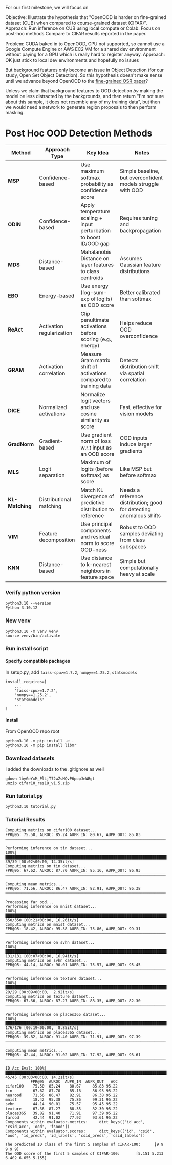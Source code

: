 For our first milestone, we will focus on 

Objective: Illustrate the hypothesis that "OpenOOD is harder on fine-grained dataset (CUB) when compared to course-grained dataset (CIFAR)".
Approach: Run inference on CUB using local compute or Colab. Focus on post-hoc methods Compare to CIFAR results reported in the paper. 

Problem: CUDA baked in to OpenOOD, CPU not supported, so cannot use a Google Compute Engine or AWS EC2 VM for a shared dev environment without paying for a GPU which is really hard to register anyway. 
Approach: OK just stick to local dev environments and hopefully no issues

But background features only become an issue in Object Detection (for our study, Open Set Object Detection). So this hypothesis doesn't make sense until we advance beyond OpenOOD to the [fine-grained OSR paper](https://langnico.github.io/fine-grained-osr/)?

Unless we claim that background features  to OOD detection *by* making the model be less distracted by the backgrounds, and then return "I'm not sure about this sample, it does not resemble any of my training data", but then we would need a network to generate region proposals to then perform masking.

# Post Hoc OOD Detection Methods

| Method          | Approach Type             | Key Idea                                                           | Notes                                                               |
|-----------------|---------------------------|--------------------------------------------------------------------|---------------------------------------------------------------------|
| **MSP**         | Confidence-based          | Use maximum softmax probability as confidence score                | Simple baseline, but overconfident models struggle with OOD         |
| **ODIN**        | Confidence-based          | Apply temperature scaling + input perturbation to boost ID/OOD gap | Requires tuning and backpropagation                                 |
| **MDS**         | Distance-based            | Mahalanobis Distance on layer features to class centroids          | Assumes Gaussian feature distributions                              |
| **EBO**         | Energy-based              | Use energy (log-sum-exp of logits) as OOD score                    | Better calibrated than softmax                                      |
| **ReAct**       | Activation regularization | Clip penultimate activations before scoring (e.g., energy)         | Helps reduce OOD overconfidence                                     |
| **GRAM**        | Activation correlation    | Measure Gram matrix shift of activations compared to training data | Detects distribution shift via spatial correlation                  |
| **DICE**        | Normalized activations    | Normalize logit vectors and use cosine similarity as score         | Fast, effective for vision models                                   |
| **GradNorm**    | Gradient-based            | Use gradient norm of loss w.r.t input as an OOD score              | OOD inputs induce larger gradients                                  |
| **MLS**         | Logit separation          | Maximum of logits (before softmax) as score                        | Like MSP but before softmax                                         |
| **KL-Matching** | Distributional matching   | Match KL divergence of predictive distribution to reference        | Needs a reference distribution; good for detecting anomalous shifts |
| **VIM**         | Feature decomposition     | Use principal components and residual norm to score OOD-ness       | Robust to OOD samples deviating from class subspaces                |
| **KNN**         | Distance-based            | Use distance to k-nearest neighbors in feature space               | Simple but computationally heavy at scale                           |


### Verify python version
```
python3.10 --version
Python 3.10.12
```

### New venv
```
python3.10 -m venv venv
source venv/bin/activate
```

### Run install script
#### Specify compatible packages
In setup.py, add `faiss-cpu>=1.7.2`, `numpy==1.25.2`, `statsmodels`
```
install_requires=[
    ...
    'faiss-cpu>=1.7.2',
    'numpy==1.25.2',
    'statsmodels'
    ...
]
```
#### Install
From OpenOOD repo root
```
python3.10 -m pip install -e .
python3.10 -m pip install libmr
```

### Download datasets
I added the downloads to the .gitignore as well
```
gdown 1byGeYxM_PlLjT72wZsMQvP6popJeWBgt
unzip cifar10_res18_v1.5.zip
```

### Run tutorial.py
```
python3.10 tutorial.py
```

### Tutorial Results
```
Computing metrics on cifar100 dataset...
FPR@95: 75.50, AUROC: 85.24 AUPR_IN: 80.67, AUPR_OUT: 85.83
──────────────────────────────────────────────────────────────────────

Performing inference on tin dataset...
100%|███████████████████████████████████████████████████████████████████████████████████████████████████████████████████████████████████████████████████████████████████████████████████████████| 39/39 [00:02<00:00, 14.35it/s]
Computing metrics on tin dataset...
FPR@95: 67.62, AUROC: 87.70 AUPR_IN: 85.16, AUPR_OUT: 86.93
──────────────────────────────────────────────────────────────────────

Computing mean metrics...
FPR@95: 71.56, AUROC: 86.47 AUPR_IN: 82.91, AUPR_OUT: 86.38
──────────────────────────────────────────────────────────────────────

Processing far ood...
Performing inference on mnist dataset...
100%|█████████████████████████████████████████████████████████████████████████████████████████████████████████████████████████████████████████████████████████████████████████████████████████| 350/350 [00:21<00:00, 16.26it/s]
Computing metrics on mnist dataset...
FPR@95: 18.42, AUROC: 95.38 AUPR_IN: 75.86, AUPR_OUT: 99.31
──────────────────────────────────────────────────────────────────────

Performing inference on svhn dataset...
100%|█████████████████████████████████████████████████████████████████████████████████████████████████████████████████████████████████████████████████████████████████████████████████████████| 131/131 [00:07<00:00, 16.94it/s]
Computing metrics on svhn dataset...
FPR@95: 44.14, AUROC: 90.01 AUPR_IN: 75.57, AUPR_OUT: 95.45
──────────────────────────────────────────────────────────────────────

Performing inference on texture dataset...
100%|███████████████████████████████████████████████████████████████████████████████████████████████████████████████████████████████████████████████████████████████████████████████████████████| 29/29 [00:09<00:00,  2.92it/s]
Computing metrics on texture dataset...
FPR@95: 67.36, AUROC: 87.27 AUPR_IN: 88.35, AUPR_OUT: 82.30
──────────────────────────────────────────────────────────────────────

Performing inference on places365 dataset...
100%|█████████████████████████████████████████████████████████████████████████████████████████████████████████████████████████████████████████████████████████████████████████████████████████| 176/176 [00:19<00:00,  8.85it/s]
Computing metrics on places365 dataset...
FPR@95: 39.82, AUROC: 91.40 AUPR_IN: 71.91, AUPR_OUT: 97.39
──────────────────────────────────────────────────────────────────────

Computing mean metrics...
FPR@95: 42.44, AUROC: 91.02 AUPR_IN: 77.92, AUPR_OUT: 93.61
──────────────────────────────────────────────────────────────────────

ID Acc Eval: 100%|██████████████████████████████████████████████████████████████████████████████████████████████████████████████████████████████████████████████████████████████████████████████| 45/45 [00:03<00:00, 14.21it/s]
           FPR@95  AUROC  AUPR_IN  AUPR_OUT   ACC
cifar100    75.50  85.24    80.67     85.83 95.22
tin         67.62  87.70    85.16     86.93 95.22
nearood     71.56  86.47    82.91     86.38 95.22
mnist       18.42  95.38    75.86     99.31 95.22
svhn        44.14  90.01    75.57     95.45 95.22
texture     67.36  87.27    88.35     82.30 95.22
places365   39.82  91.40    71.91     97.39 95.22
farood      42.44  91.02    77.92     93.61 95.22
Components within evaluator.metrics:     dict_keys(['id_acc', 'csid_acc', 'ood', 'fsood'])
Components within evaluator.scores:      dict_keys(['id', 'csid', 'ood', 'id_preds', 'id_labels', 'csid_preds', 'csid_labels'])

The predicted ID class of the first 5 samples of CIFAR-100:      [9 9 9 9 9]
The OOD score of the first 5 samples of CIFAR-100:       [5.151 5.213 6.402 6.655 5.155]
```